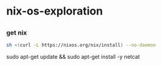 # nix-os-exploration

## 

### get nix

```sh
sh <(curl -L https://nixos.org/nix/install) --no-daemon
```

sudo apt-get update && sudo apt-get install -y netcat
